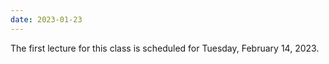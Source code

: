```yaml
---
date: 2023-01-23
---
```

The first lecture for this class is scheduled for Tuesday, February 14, 2023.
